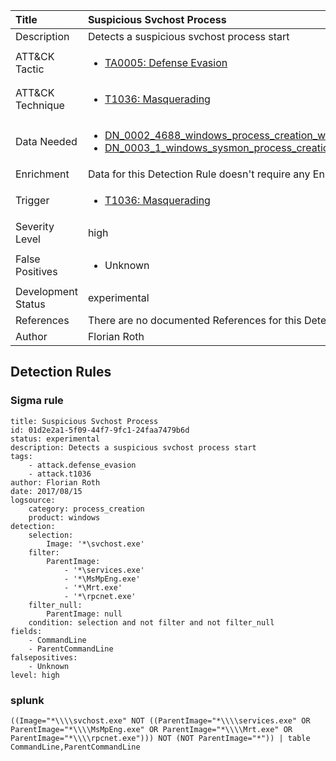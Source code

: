 | Title                | Suspicious Svchost Process                                                                                                                                                 |
|:---------------------|:------------------------------------------------------------------------------------------------------------------------------------------------------------|
| Description          | Detects a suspicious svchost process start                                                                                                                                           |
| ATT&amp;CK Tactic    |  <ul><li>[TA0005: Defense Evasion](https://attack.mitre.org/tactics/TA0005)</li></ul>  |
| ATT&amp;CK Technique | <ul><li>[T1036: Masquerading](https://attack.mitre.org/techniques/T1036)</li></ul>  |
| Data Needed          | <ul><li>[DN_0002_4688_windows_process_creation_with_commandline](../Data_Needed/DN_0002_4688_windows_process_creation_with_commandline.md)</li><li>[DN_0003_1_windows_sysmon_process_creation](../Data_Needed/DN_0003_1_windows_sysmon_process_creation.md)</li></ul>  |
| Enrichment           |  Data for this Detection Rule doesn't require any Enrichments.  |
| Trigger              | <ul><li>[T1036: Masquerading](../Triggers/T1036.md)</li></ul>  |
| Severity Level       | high |
| False Positives      | <ul><li>Unknown</li></ul>  |
| Development Status   | experimental |
| References           |  There are no documented References for this Detection Rule yet  |
| Author               | Florian Roth |


## Detection Rules

### Sigma rule

```
title: Suspicious Svchost Process
id: 01d2e2a1-5f09-44f7-9fc1-24faa7479b6d
status: experimental
description: Detects a suspicious svchost process start
tags:
    - attack.defense_evasion
    - attack.t1036
author: Florian Roth
date: 2017/08/15
logsource:
    category: process_creation
    product: windows
detection:
    selection:
        Image: '*\svchost.exe'
    filter:
        ParentImage:
            - '*\services.exe'
            - '*\MsMpEng.exe'
            - '*\Mrt.exe'
            - '*\rpcnet.exe'
    filter_null:
        ParentImage: null
    condition: selection and not filter and not filter_null
fields:
    - CommandLine
    - ParentCommandLine
falsepositives:
    - Unknown
level: high

```





### splunk
    
```
((Image="*\\\\svchost.exe" NOT ((ParentImage="*\\\\services.exe" OR ParentImage="*\\\\MsMpEng.exe" OR ParentImage="*\\\\Mrt.exe" OR ParentImage="*\\\\rpcnet.exe"))) NOT (NOT ParentImage="*")) | table CommandLine,ParentCommandLine
```



